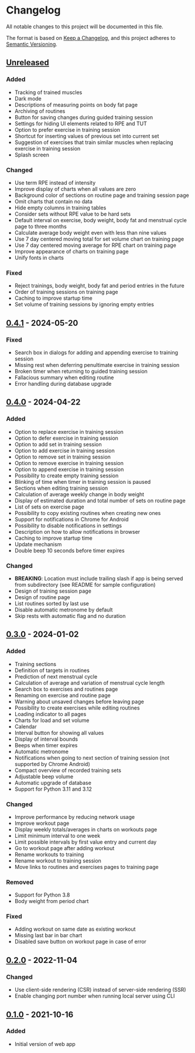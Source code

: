 # Changelog

All notable changes to this project will be documented in this file.

The format is based on [Keep a Changelog](https://keepachangelog.com/en/1.0.0/),
and this project adheres to [Semantic Versioning](https://semver.org/spec/v2.0.0.html).

## [Unreleased]

### Added

- Tracking of trained muscles
- Dark mode
- Descriptions of measuring points on body fat page
- Archiving of routines
- Button for saving changes during guided training session
- Settings for hiding UI elements related to RPE and TUT
- Option to prefer exercise in training session
- Shortcut for inserting values of previous set into current set
- Suggestion of exercises that train similar muscles when replacing exercise in training session
- Splash screen

### Changed

- Use term RPE instead of intensity
- Improve display of charts when all values are zero
- Background color of sections on routine page and training session page
- Omit charts that contain no data
- Hide empty columns in training tables
- Consider sets without RPE value to be hard sets
- Default interval on exercise, body weight, body fat and menstrual cycle page to three months
- Calculate average body weight even with less than nine values
- Use 7 day centered moving total for set volume chart on training page
- Use 7 day centered moving average for RPE chart on training page
- Improve appearance of charts on training page
- Unify fonts in charts

### Fixed

- Reject trainings, body weight, body fat and period entries in the future
- Order of training sessions on training page
- Caching to improve startup time
- Set volume of training sessions by ignoring empty entries

## [0.4.1] - 2024-05-20

### Fixed

- Search box in dialogs for adding and appending exercise to training session
- Missing rest when deferring penultimate exercise in training session
- Broken timer when returning to guided training session
- Fallacious summary when editing routine
- Error handling during database upgrade

## [0.4.0] - 2024-04-22

### Added

- Option to replace exercise in training session
- Option to defer exercise in training session
- Option to add set in training session
- Option to add exercise in training session
- Option to remove set in training session
- Option to remove exercise in training session
- Option to append exercise in training session
- Possibility to create empty training session
- Blinking of time when timer in training session is paused
- Sections when editing training session
- Calculation of average weekly change in body weight
- Display of estimated duration and total number of sets on routine page
- List of sets on exercise page
- Possibility to copy existing routines when creating new ones
- Support for notifications in Chrome for Android
- Possibility to disable notifications in settings
- Description on how to allow notifications in browser
- Caching to improve startup time
- Update mechanism
- Double beep 10 seconds before timer expires

### Changed

- **BREAKING**: Location must include trailing slash if app is being served from subdirectory (see README for sample configuration)
- Design of training session page
- Design of routine page
- List routines sorted by last use
- Disable automatic metronome by default
- Skip rests with automatic flag and no duration

## [0.3.0] - 2024-01-02

### Added

- Training sections
- Definition of targets in routines
- Prediction of next menstrual cycle
- Calculation of average and variation of menstrual cycle length
- Search box to exercises and routines page
- Renaming on exercise and routine page
- Warning about unsaved changes before leaving page
- Possibility to create exercises while editing routines
- Loading indicator to all pages
- Charts for load and set volume
- Calendar
- Interval button for showing all values
- Display of interval bounds
- Beeps when timer expires
- Automatic metronome
- Notifications when going to next section of training session (not supported by Chrome Android)
- Compact overview of recorded training sets
- Adjustable beep volume
- Automatic upgrade of database
- Support for Python 3.11 and 3.12

### Changed

- Improve performance by reducing network usage
- Improve workout page
- Display weekly totals/averages in charts on workouts page
- Limit minimum interval to one week
- Limit possible intervals by first value entry and current day
- Go to workout page after adding workout
- Rename workouts to training
- Rename workout to training session
- Move links to routines and exercises pages to training page

### Removed

- Support for Python 3.8
- Body weight from period chart

### Fixed

- Adding workout on same date as existing workout
- Missing last bar in bar chart
- Disabled save button on workout page in case of error

## [0.2.0] - 2022-11-04

### Changed

- Use client-side rendering (CSR) instead of server-side rendering (SSR)
- Enable changing port number when running local server using CLI

## [0.1.0] - 2021-10-16

### Added

- Initial version of web app

[Unreleased]: https://github.com/treiher/valens/compare/v0.4.1...HEAD
[0.4.1]: https://github.com/treiher/valens/compare/v0.4.0...v0.4.1
[0.4.0]: https://github.com/treiher/valens/compare/v0.3.0...v0.4.0
[0.3.0]: https://github.com/treiher/valens/compare/v0.2.0...v0.3.0
[0.2.0]: https://github.com/treiher/valens/compare/v0.1.0...v0.2.0
[0.1.0]: https://github.com/treiher/valens/compare/1b1733763a5f904886da9d49ea545a527f11e17f...v0.1.0
